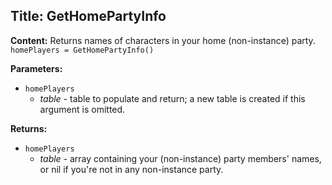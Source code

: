 ## Title: GetHomePartyInfo

**Content:**
Returns names of characters in your home (non-instance) party.
`homePlayers = GetHomePartyInfo()`

**Parameters:**
- `homePlayers`
  - *table* - table to populate and return; a new table is created if this argument is omitted.

**Returns:**
- `homePlayers`
  - *table* - array containing your (non-instance) party members' names, or nil if you're not in any non-instance party.